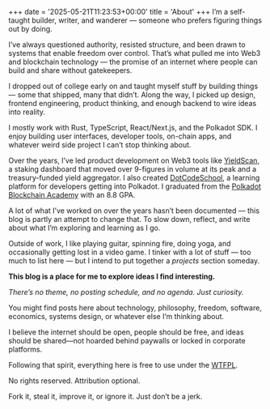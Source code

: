 +++
date = '2025-05-21T11:23:53+00:00'
title = 'About'
+++
I’m a self-taught builder, writer, and wanderer — someone who prefers figuring things out by doing.

I’ve always questioned authority, resisted structure, and been drawn to systems that enable freedom over control. That’s what pulled me into Web3 and blockchain technology — the promise of an internet where people can build and share without gatekeepers.

I dropped out of college early on and taught myself stuff by building things — some that shipped, many that didn’t. Along the way, I picked up design, frontend engineering, product thinking, and enough backend to wire ideas into reality.

I mostly work with Rust, TypeScript, React/Next.js, and the Polkadot SDK. I enjoy building user interfaces, developer tools, on-chain apps, and whatever weird side project I can’t stop thinking about.

Over the years, I’ve led product development on Web3 tools like [YieldScan](https://github.com/buidl-labs/yieldscan-frontend), a staking dashboard that moved over 9-figures in volume at its peak and a treasury-funded yield aggregator. I also created [DotCodeSchool](https://dotcodeschool.com), a learning platform for developers getting into Polkadot. I graduated from the [Polkadot Blockchain Academy](https://polkadot.com/blockchain-academy/) with an 8.8 GPA.

A lot of what I’ve worked on over the years hasn’t been documented — this blog is partly an attempt to change that. To slow down, reflect, and write about what I’m exploring and learning as I go.

Outside of work, I like playing guitar, spinning fire, doing yoga, and occasionally getting lost in a video game. I tinker with a lot of stuff — too much to list here — but I intend to put together a _projects_ section someday.

**This blog is a place for me to explore ideas I find interesting.**

_There’s no theme, no posting schedule, and no agenda. Just curiosity._

You might find posts here about technology, philosophy, freedom, software, economics, systems design, or whatever else I’m thinking about.

I believe the internet should be open, people should be free, and ideas should be shared—not hoarded behind paywalls or locked in corporate platforms.

Following that spirit, everything here is free to use under the [WTFPL](https://github.com/iammasterbrucewayne/0xtherealbatman/blob/main/LICENSE).

No rights reserved. Attribution optional.

Fork it, steal it, improve it, or ignore it. Just don’t be a jerk.
